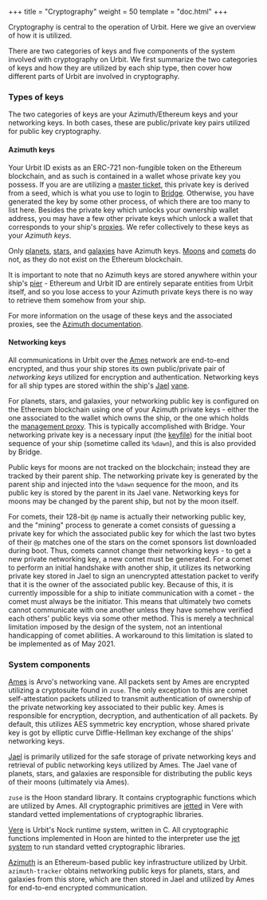 +++
title = "Cryptography"
weight = 50
template = "doc.html"
+++

Cryptography is central to the operation of Urbit. Here we give an overview of
how it is utilized.

There are two categories of keys and five components of the system involved with
cryptography on Urbit. We first summarize the two categories of keys and how
they are utilized by each ship type, then cover how different parts of Urbit are
involved in cryptography.

### Types of keys

The two categories of keys are your Azimuth/Ethereum keys and your networking
keys. In both cases, these are public/private key pairs utilized for public key
cryptography.

#### Azimuth keys

Your Urbit ID exists as an ERC-721 non-fungible token on the Ethereum
blockchain, and as such is contained in a wallet whose private key you possess.
If you are are utilizing a [master
ticket](@/docs/azimuth/azimuth.md#master-ticket), this private key is derived
from a seed, which is what you use to login to
[Bridge](@/docs/glossary/bridge.md). Otherwise, you have generated the key by
some other process, of which there are too many to list here. Besides the
private key which unlocks your ownership wallet address, you may have a few
other private keys which unlock a wallet that corresponds to your ship's
[proxies](@/docs/glossary/proxies.md). We refer collectively to these keys as
your _Azimuth keys_.

Only [planets](@/docs/glossary/planet.md), [stars](@/docs/glossary/star.md), and
[galaxies](@/docs/glossary/galaxy.md) have Azimuth keys.
[Moons](@/docs/glossary/moon.md) and [comets](@/docs/glossary/comet.md) do not,
as they do not exist on the Ethereum blockchain.

It is important to note that no Azimuth keys are stored anywhere within your
ship's [pier](@/docs/glossary/pier.md) - Ethereum and Urbit ID are entirely
separate entities from Urbit itself, and so you lose access to your Azimuth
private keys there is no way to retrieve them somehow from your ship.

For more information on the usage of these keys and the associated proxies, see
the [Azimuth documentation](@/docs/azimuth/azimuth.md).

#### Networking keys

All communications in Urbit over the [Ames](@/docs/glossary/ames.md) network
are end-to-end encrypted, and thus your ship stores its own public/private pair
of _networking keys_ utilized for encryption and authentication. Networking keys
for all ship types are stored within the ship's [Jael](@/docs/glossary/jael.md)
[vane](@/docs/glossary/vane.md).

For planets, stars, and galaxies, your networking public key is configured on
the Ethereum blockchain using one of your Azimuth private keys - either the one
associated to the wallet which owns the ship, or the one which holds the
[management proxy](@/docs/glossary/proxies.md). This is typically accomplished
with Bridge. Your networking private key is a necessary input (the
[keyfile](@/docs/glossary/keyfile.md)) for the initial boot sequence of your
ship (sometime called its `%dawn`), and this is also provided by Bridge.

Public keys for moons are not tracked on the blockchain; instead they are
tracked by their parent ship. The networking private key is generated by the
parent ship and injected into the `%dawn` sequence for the moon, and its public
key is stored by the parent in its Jael vane. Networking keys for moons may be
changed by the parent ship, but not by the moon itself.

For comets, their 128-bit `@p` name is actually their networking public key, and
the "mining" process to generate a comet consists of guessing a private key for
which the associated public key for which the last two bytes of their `@p`
matches one of the stars on the comet sponsors list downloaded during boot.
Thus, comets cannot change their networking keys - to get a new private
networking key, a new comet must be generated. For a comet to perform an initial
handshake with another ship, it utilizes its networking private key stored in
Jael to sign an unencrypted attestation packet to verify that it is the owner of
the associated public key. Because of this, it is currently impossible for a
ship to initiate communication with a comet - the comet must always be the
initiator. This means that ultimately two comets cannot communicate with one
another unless they have somehow verified each others' public keys via some
other method. This is merely a technical limitation imposed by the design of the
system, not an intentional handicapping of comet abilities. A workaround to this
limitation is slated to be implemented as of May 2021.

### System components

[Ames](@/docs/arvo/ames/ames.md) is Arvo's networking vane. All packets sent by
Ames are encrypted utilizing a cryptosuite found in `zuse`. The only exception
to this are comet self-attestation packets utilized to transmit authentication
of ownership of the private networking key associated to their public key. Ames
is responsible for encryption, decryption, and authentication of all packets. By
default, this utilizes AES symmetric key encryption, whose shared private key is
got by elliptic curve Diffie-Hellman key exchange of the ships' networking keys.

[Jael](@/docs/arvo/jael/jael-api.md) is primarily utilized for the safe storage
of private networking keys and retrieval of public networking keys utilized by
Ames. The Jael vane of planets, stars, and galaxies are responsible for
distributing the public keys of their moons (ultimately via Ames).

`zuse` is the Hoon standard library. It contains cryptographic functions which
are utilized by Ames. All cryptographic primitives are
[jetted](@/docs/vere/jetting.md) in Vere with standard vetted implementations of
cryptographic libraries.

[Vere](@/docs/vere/_index.md) is Urbit's Nock runtime system, written in C. All
cryptographic functions implemented in Hoon are hinted to the interpreter use
the [jet system](@/docs/vere/jetting.md) to run standard vetted cryptographic
libraries.

[Azimuth](@/docs/azimuth/_index.md) is an Ethereum-based public key
infrastructure utilized by Urbit. `azimuth-tracker` obtains networking public
keys for planets, stars, and galaxies from this store, which are then stored in
Jael and utilized by Ames for end-to-end encrypted communication.

